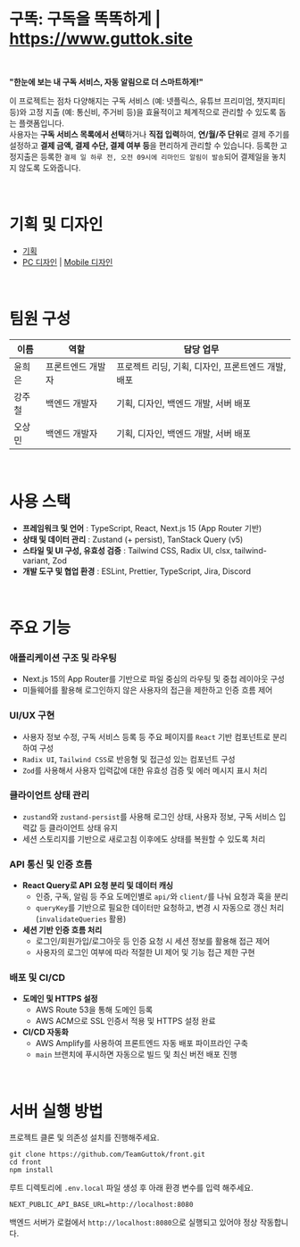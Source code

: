 # 구똑: 구독을 똑똑하게 | https://www.guttok.site

<br>

<!-- //(동영상 추가 예정) -->

**"한눈에 보는 내 구독 서비스, 자동 알림으로 더 스마트하게!"**

이 프로젝트는 점차 다양해지는 구독 서비스 (예: 넷플릭스, 유튜브 프리미엄, 챗지피티 등)와 고정 지출 (예: 통신비, 주거비 등)을 효율적이고 체계적으로 관리할 수 있도록 돕는 플랫폼입니다.  
사용자는 **구독 서비스 목록에서 선택**하거나 **직접 입력**하여, **연/월/주 단위**로 결제 주기를 설정하고 **결제 금액, 결제 수단, 결제 여부 등**을 편리하게 관리할 수 있습니다.
등록한 고정지출은 등록한 `결제 일 하루 전, 오전 09시에 리마인드 알림이 발송`되어 결제일을 놓치지 않도록 도와줍니다.

<br>

# 기획 및 디자인

- [기획](https://www.relume.io/app/project/P1385173_IIXxQacXXzIBf0mRbbfWDikpCaVTBQb-PvtLL61wn5U#mode=sitemap)
- [PC 디자인](https://creatie.ai/file/147084540353878?page_id=M&shareId=147084540353878) | [Mobile 디자인](https://creatie.ai/file/146925248165840?fileOpenFrom=home&fileTileSwitch=false&page_id=M)

<br>

# 팀원 구성

| 이름   | 역할              | 담당 업무                                          |
| ------ | ----------------- | -------------------------------------------------- |
| 윤희은 | 프론트엔드 개발자 | 프로젝트 리딩, 기획, 디자인, 프론트엔드 개발, 배포 |
| 강주철 | 백엔드 개발자     | 기획, 디자인, 백엔드 개발, 서버 배포               |
| 오상민 | 백엔드 개발자     | 기획, 디자인, 백엔드 개발, 서버 배포               |

<br>

# 사용 스택

- **프레임워크 및 언어** : TypeScript, React, Next.js 15 (App Router 기반)
- **상태 및 데이터 관리** : Zustand (+ persist), TanStack Query (v5)
- **스타일 및 UI 구성, 유효성 검증** : Tailwind CSS, Radix UI, clsx, tailwind-variant, Zod
- **개발 도구 및 협업 환경** : ESLint, Prettier, TypeScript, Jira, Discord

<br>

# 주요 기능

### 애플리케이션 구조 및 라우팅

- Next.js 15의 App Router를 기반으로 파일 중심의 라우팅 및 중첩 레이아웃 구성
- 미들웨어를 활용해 로그인하지 않은 사용자의 접근을 제한하고 인증 흐름 제어

### UI/UX 구현

- 사용자 정보 수정, 구독 서비스 등록 등 주요 페이지를 `React` 기반 컴포넌트로 분리하여 구성
- `Radix UI`, `Tailwind CSS`로 반응형 및 접근성 있는 컴포넌트 구성
- `Zod`를 사용해서 사용자 입력값에 대한 유효성 검증 및 에러 메시지 표시 처리

### 클라이언트 상태 관리

- `zustand`와 `zustand-persist`를 사용해 로그인 상태, 사용자 정보, 구독 서비스 입력값 등 클라이언트 상태 유지
- 세션 스토리지를 기반으로 새로고침 이후에도 상태를 복원할 수 있도록 처리

### API 통신 및 인증 흐름

- **React Query로 API 요청 분리 및 데이터 캐싱**
  - 인증, 구독, 알림 등 주요 도메인별로 `api/`와 `client/`를 나눠 요청과 훅을 분리
  - `queryKey`를 기반으로 필요한 데이터만 요청하고, 변경 시 자동으로 갱신 처리 (`invalidateQueries` 활용)
- **세션 기반 인증 흐름 처리**
  - 로그인/회원가입/로그아웃 등 인증 요청 시 세션 정보를 활용해 접근 제어
  - 사용자의 로그인 여부에 따라 적절한 UI 제어 및 기능 접근 제한 구현

### 배포 및 CI/CD

- **도메인 및 HTTPS 설정**
  - AWS Route 53을 통해 도메인 등록
  - AWS ACM으로 SSL 인증서 적용 및 HTTPS 설정 완료
- **CI/CD 자동화**
  - AWS Amplify를 사용하여 프론트엔드 자동 배포 파이프라인 구축
  - `main` 브랜치에 푸시하면 자동으로 빌드 및 최신 버전 배포 진행

<br>

# 서버 실행 방법

프로젝트 클론 및 의존성 설치를 진행해주세요.

```
git clone https://github.com/TeamGuttok/front.git
cd front
npm install
```

루트 디렉토리에 `.env.local` 파일 생성 후 아래 환경 변수를 입력 해주세요.

```
NEXT_PUBLIC_API_BASE_URL=http://localhost:8080
```

백엔드 서버가 로컬에서 `http://localhost:8080`으로 실행되고 있어야 정상 작동합니다.
